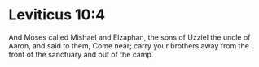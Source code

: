 # Leviticus 10:4

And Moses called Mishael and Elzaphan, the sons of Uzziel the uncle of Aaron, and said to them, Come near; carry your brothers away from the front of the sanctuary and out of the camp.
